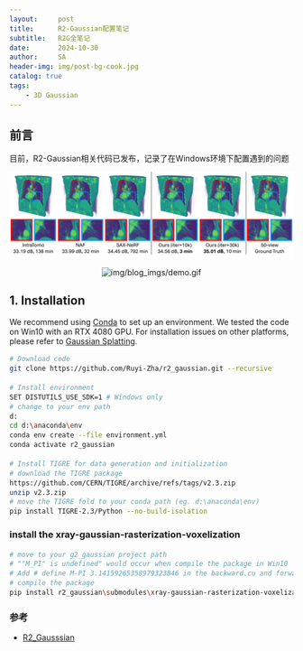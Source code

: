```yaml
---
layout:     post
title:      R2-Gaussian配置笔记
subtitle:   R2G全笔记
date:       2024-10-30
author:     SA
header-img: img/post-bg-cook.jpg
catalog: true
tags:
    - 3D Gaussian
---
```


## 前言

目前，R2-Gaussian相关代码已发布，记录了在Windows环境下配置遇到的问题

<div align="center">

![img/blog_imgs/cover.png](https://github.com/shenao1994/shenao1994.github.io/blob/master/img/blog_imgs/cover.png)

![img/blog_imgs/demo.gif](https://github.com/shenao1994/shenao1994.github.io/blob/master/img/blog_imgs/demo.gif)


</div>


## 1. Installation

We recommend using [Conda](https://docs.conda.io/en/latest/miniconda.html) to set up an environment. We tested the code on Win10 with an RTX 4080 GPU. For installation issues on other platforms, please refer to [Gaussian Splatting](https://github.com/graphdeco-inria/gaussian-splatting).

```sh
# Download code
git clone https://github.com/Ruyi-Zha/r2_gaussian.git --recursive

# Install environment
SET DISTUTILS_USE_SDK=1 # Windows only
# change to your env path
d:
cd d:\anaconda\env
conda env create --file environment.yml
conda activate r2_gaussian

# Install TIGRE for data generation and initialization
# download the TIGRE package
https://github.com/CERN/TIGRE/archive/refs/tags/v2.3.zip
unzip v2.3.zip
# move the TIGRE fold to your conda path (eg. d:\anaconda\env)
pip install TIGRE-2.3/Python --no-build-isolation
```

### install the xray-gaussian-rasterization-voxelization

```sh
# move to your g2_gaussian project path
# ""M_PI" is undefined" would occur when compile the package in Win10
# Add # define M-PI 3.14159265358979323846 in the backward.cu and forwards.cu files
# compile the package
pip install r2_gaussian\submodules\xray-gaussian-rasterization-voxelization
```


### 参考

- [R2_Gausssian](https://github.com/Ruyi-Zha/r2_gaussian)
 

